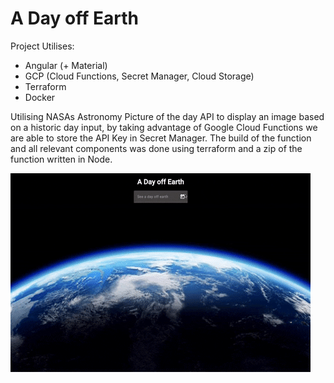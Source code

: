 # A Day off Earth

Project Utilises: 

- Angular (+ Material)
- GCP (Cloud Functions, Secret Manager, Cloud Storage)
- Terraform
- Docker

Utilising NASAs Astronomy Picture of the day API to display an image based on a historic day input, by taking advantage of Google Cloud Functions we are able to store the API Key in Secret Manager. The build of the function and all relevant components was done using terraform and a zip of the function written in Node.

![til](IMG_6632.gif)